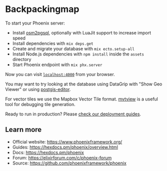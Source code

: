 # Backpackingmap

To start your Phoenix server:

  * Install [osm2pgsql](https://wiki.openstreetmap.org/wiki/Osm2pgsq), optionally with LuaJit support to increase import
  speed
  * Install dependencies with `mix deps.get`
  * Create and migrate your database with `mix ecto.setup-all`
  * Install Node.js dependencies with `npm install` inside the `assets` directory
  * Start Phoenix endpoint with `mix phx.server`

Now you can visit [`localhost:4000`](http://localhost:4000) from your browser.

You may want to try looking at the database using DataGrip with "Show Geo Viewer" or using
[postgis-editor](https://github.com/danielzfranklin/postgis-editor).

For vector tiles we use the Mapbox Vector Tile format. [mvtview](https://github.com/mapbox/mvtview) is a useful tool for
debugging tile generation.

Ready to run in production? Please [check our deployment guides](https://hexdocs.pm/phoenix/deployment.html).

## Learn more

  * Official website: https://www.phoenixframework.org/
  * Guides: https://hexdocs.pm/phoenix/overview.html
  * Docs: https://hexdocs.pm/phoenix
  * Forum: https://elixirforum.com/c/phoenix-forum
  * Source: https://github.com/phoenixframework/phoenix
